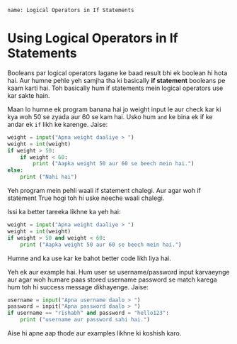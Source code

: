 ```ngMeta
name: Logical Operators in If Statements
```

# Using Logical Operators in If Statements

Booleans par logical operators lagane ke baad result bhi ek boolean hi hota hai. Aur humne pehle yeh samjha tha ki basically **if statement** booleans pe kaam karti hai. Toh basically hum if statements mein logical operators use kar sakte hain.

Maan lo humne ek program banana hai jo weight input le aur check kar ki kya woh 50 se zyada aur 60 se kam hai. Usko hum `and` ke bina ek if ke andar ek `if` likh ke karenge. Jaise:

```python
weight = input("Apna weight daaliye > ")
weight = int(weight)
if weight > 50:
	if weight < 60:
		print ("Aapka weight 50 aur 60 se beech mein hai.")
else:
	print ("Nahi hai")
```

Yeh program mein pehli waali if statement chalegi. Aur agar woh if statement True hogi toh hi uske neeche waali chalegi. 

Issi ka better tareeka likhne ka yeh hai:

```python
weight = input("Apna weight daaliye > ")
weight = int(weight)
if weight > 50 and weight < 60:
	print ("Aapka weight 50 aur 60 se beech mein hai.")
```

Humne and ka use kar ke bahot better code likh liya hai.

Yeh ek aur example hai. Hum user se username/password input karvaeynge aur agar woh humare paas stored username password se match karega hum toh hi success message dikhayenge. Jaise:

```python
username = input("Apna username daalo > ")
password = inpit("Apna password daalo > ")
if username == "rishabh" and password = "hello123":
	print ("username aur password sahi hai.")
```

Aise hi apne aap thode aur examples likhne ki koshish karo.